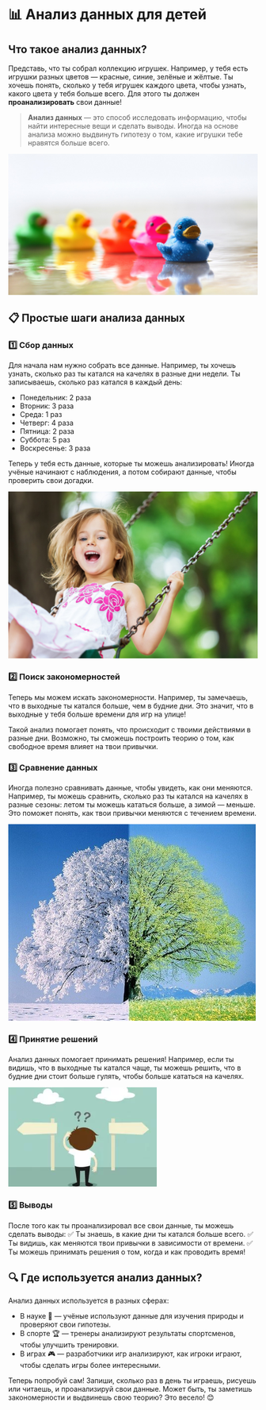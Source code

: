 # 📊 Анализ данных для детей

## Что такое анализ данных?  
Представь, что ты собрал коллекцию игрушек. Например, у тебя есть игрушки разных цветов — красные, синие, зелёные и жёлтые. Ты хочешь понять, сколько у тебя игрушек каждого цвета, чтобы узнать, какого цвета у тебя больше всего. Для этого ты должен **проанализировать** свои данные!  

> **Анализ данных** — это способ исследовать информацию, чтобы найти интересные вещи и сделать выводы. Иногда на основе анализа можно выдвинуть гипотезу о том, какие игрушки тебе нравятся больше всего.

![Игрушки разных цветов](images/toys.png)

## 📋 Простые шаги анализа данных

### 1️⃣ Сбор данных  
Для начала нам нужно собрать все данные. Например, ты хочешь узнать, сколько раз ты катался на качелях в разные дни недели. Ты записываешь, сколько раз катался в каждый день:  
- Понедельник: 2 раза  
- Вторник: 3 раза  
- Среда: 1 раз  
- Четверг: 4 раза  
- Пятница: 2 раза  
- Суббота: 5 раз  
- Воскресенье: 3 раза  

Теперь у тебя есть данные, которые ты можешь анализировать! Иногда учёные начинают с наблюдения, а потом собирают данные, чтобы проверить свои догадки.

![Дети играют на качелях](images/swing.png)

### 2️⃣ Поиск закономерностей  
Теперь мы можем искать закономерности. Например, ты замечаешь, что в выходные ты катался больше, чем в будние дни. Это значит, что в выходные у тебя больше времени для игр на улице!  

Такой анализ помогает понять, что происходит с твоими действиями в разные дни. Возможно, ты сможешь построить теорию о том, как свободное время влияет на твои привычки.

### 3️⃣ Сравнение данных  
Иногда полезно сравнивать данные, чтобы увидеть, как они меняются. Например, ты можешь сравнить, сколько раз ты катался на качелях в разные сезоны: летом ты можешь кататься больше, а зимой — меньше. Это поможет понять, как твои привычки меняются с течением времени.

![Зима и лето](images/winter-summer.png)

### 4️⃣ Принятие решений  
Анализ данных помогает принимать решения! Например, если ты видишь, что в выходные ты катался чаще, ты можешь решить, что в будние дни стоит больше гулять, чтобы больше кататься на качелях.

![Принятие решений](images/decisiion.png)

### 5️⃣ Выводы  
После того как ты проанализировал все свои данные, ты можешь сделать выводы:
✅ Ты знаешь, в какие дни ты катался больше всего.
✅ Ты видишь, как меняются твои привычки в зависимости от времени.
✅ Ты можешь принимать решения о том, когда и как проводить время!

## 🔍 Где используется анализ данных?  
Анализ данных используется в разных сферах:  
- В науке 🧪 — учёные используют данные для изучения природы и проверяют свои гипотезы.  
- В спорте 🏆 — тренеры анализируют результаты спортсменов, чтобы улучшить тренировки.  
- В играх 🎮 — разработчики игр анализируют, как игроки играют, чтобы сделать игры более интересными.  

Теперь попробуй сам! Запиши, сколько раз в день ты играешь, рисуешь или читаешь, и проанализируй свои данные. Может быть, ты заметишь закономерности и выдвинешь свою теорию? Это весело! 😊
